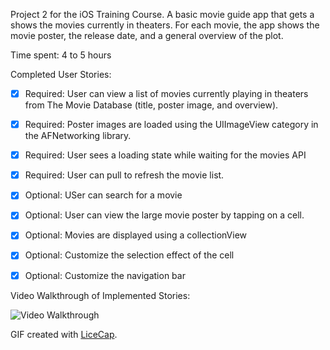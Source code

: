 Project 2 for the iOS Training Course. 
A basic movie guide app that gets a shows the movies currently in theaters. For each movie, the app shows the movie poster, the release date, and a general overview of the plot. 

Time spent: 4 to 5 hours

Completed User Stories:
 * [x] Required: User can view a list of movies currently playing in theaters from The Movie Database (title, poster image, and overview).

 * [x] Required: Poster images are loaded using the UIImageView category in the AFNetworking library.
 * [x] Required: User sees a loading state while waiting for the movies API
 * [x] Required: User can pull to refresh the movie list.
 * [x] Optional: USer can search for a movie
 * [x] Optional: User can view the large movie poster by tapping on a cell.
 * [x] Optional: Movies are displayed using a collectionView
 * [x] Optional: Customize the selection effect of the cell
 * [x] Optional: Customize the navigation bar
 
Video Walkthrough of Implemented Stories:

![Video Walkthrough](http://i1313.photobucket.com/albums/t547/Darwin_Mendyke/movie_app_recording2_zpslabzztui.gif)

GIF created with [LiceCap](http://www.cockos.com/licecap/).

